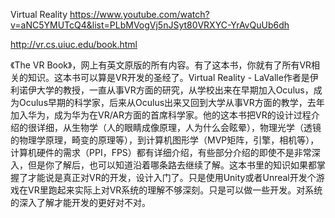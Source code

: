 Virtual Reality
https://www.youtube.com/watch?v=aNC5YMUTcQ4&list=PLbMVogVj5nJSyt80VRXYC-YrAvQuUb6dh

http://vr.cs.uiuc.edu/book.html

《The VR Book》，网上有英文原版的所有内容。有了这本书，你就有了所有VR相关的知识。这本书可以算是VR开发的圣经了。Virtual Reality - LaValle作者是伊利诺伊大学的教授，一直从事VR方面的研究，从学校出来在早期加入Oculus，成为Oculus早期的科学家，后来从Oculus出来又回到大学从事VR方面的教学，去年加入华为，成为华为在VR/AR方面的首席科学家。他的这本书把VR的设计过程介绍的很详细，从生物学（人的眼睛成像原理，人为什么会眩晕），物理光学（透镜的物理学原理，畸变的原理等），到计算机图形学（MVP矩阵，引擎，相机等），计算机硬件的需求（PPI，FPS）都有详细介绍，有些部分介绍的即使不是非常深入，但是你了解后，也可以知道沿着哪条路去继续了解。这本书里的知识如果都掌握了才能说是真正对VR的开发，设计入门了。只是使用Unity或者Unreal开发个游戏在VR里跑起来实际上对VR系统的理解不够深刻。只是可以做一些开发。对系统的深入了解才能开发的更好对不对。
